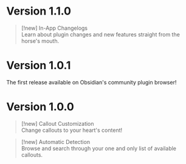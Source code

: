# Version 1.1.0

> [!new] In-App Changelogs  
> Learn about plugin changes and new features straight from the horse's mouth.

# Version 1.0.1
The first release available on Obsidian's community plugin browser!

# Version 1.0.0

> [!new] Callout Customization  
> Change callouts to your heart's content!

> [!new] Automatic Detection  
> Browse and search through your one and only list of available callouts.
